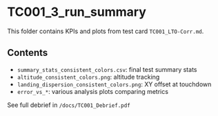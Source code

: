 # TC001_3_run_summary

This folder contains KPIs and plots from test card `TC001_LTO-Corr.md`.

## Contents

- `summary_stats_consistent_colors.csv`: final test summary stats
- `altitude_consistent_colors.png`: altitude tracking
- `landing_dispersion_consistent_colors.png`: XY offset at touchdown
- `error_vs_*`: various analysis plots comparing metrics

See full debrief in `/docs/TC001_Debrief.pdf`
